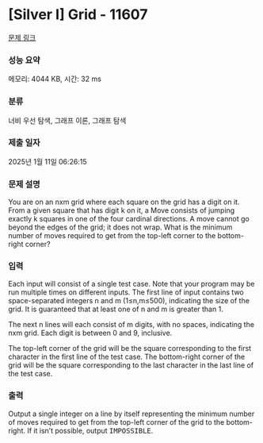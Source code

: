 # [Silver I] Grid - 11607 

[문제 링크](https://www.acmicpc.net/problem/11607) 

### 성능 요약

메모리: 4044 KB, 시간: 32 ms

### 분류

너비 우선 탐색, 그래프 이론, 그래프 탐색

### 제출 일자

2025년 1월 11일 06:26:15

### 문제 설명

<p>You are on an nxm grid where each square on the grid has a digit on it. From a given square that has digit k on it, a Move consists of jumping exactly k squares in one of the four cardinal directions. A move cannot go beyond the edges of the grid; it does not wrap. What is the minimum number of moves required to get from the top-left corner to the bottom-right corner?</p>

### 입력 

 <p>Each input will consist of a single test case. Note that your program may be run multiple times on different inputs. The first line of input contains two space-separated integers n and m (1≤n,m≤500), indicating the size of the grid. It is guaranteed that at least one of n and m is greater than 1.</p>

<p>The next n lines will each consist of m digits, with no spaces, indicating the nxm grid. Each digit is between 0 and 9, inclusive.</p>

<p>The top-left corner of the grid will be the square corresponding to the first character in the first line of the test case. The bottom-right corner of the grid will be the square corresponding to the last character in the last line of the test case.</p>

### 출력 

 <p>Output a single integer on a line by itself representing the minimum number of moves required to get from the top-left corner of the grid to the bottom-right. If it isn’t possible, output <span style="font-family:monospace">IMPOSSIBLE</span>.</p>

